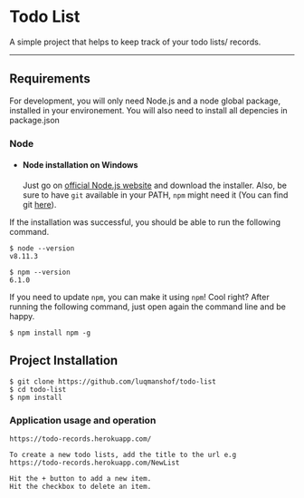 # Todo List

A simple project that helps to keep track of your todo lists/ records.

---
## Requirements

For development, you will only need Node.js and a node global package, installed in your environement.
You will also need to install all depencies in package.json

### Node
- #### Node installation on Windows

  Just go on [official Node.js website](https://nodejs.org/) and download the installer.
Also, be sure to have `git` available in your PATH, `npm` might need it (You can find git [here](https://git-scm.com/)).

If the installation was successful, you should be able to run the following command.

    $ node --version
    v8.11.3

    $ npm --version
    6.1.0

If you need to update `npm`, you can make it using `npm`! Cool right? After running the following command, just open again the command line and be happy.

    $ npm install npm -g


## Project Installation 

    $ git clone https://github.com/luqmanshof/todo-list
    $ cd todo-list
    $ npm install

### Application usage and operation
    https://todo-records.herokuapp.com/

    To create a new todo lists, add the title to the url e.g
    https://todo-records.herokuapp.com/NewList

    Hit the + button to add a new item.
    Hit the checkbox to delete an item.

